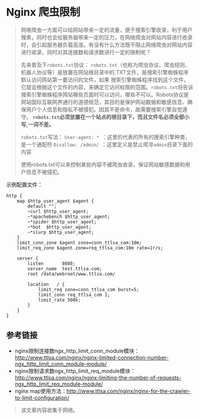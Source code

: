 # Nginx 爬虫限制

> 网络爬虫一方面可以给网站带来一定的流量，便于搜索引擎收录，利于用户搜素，同时也会给服务器带来一定的压力，在网络爬虫对网站内容进行收录时，会引起服务器负载高涨。有没有什么方法既不阻止网络爬虫对网站内容进行收录，同时对其连接数和请求数进行一定的限制呢？
>
> 先来普及下`robots.txt`协议：
> `robots.txt`（也称为爬虫协议、爬虫规则、机器人协议等）是放置在网站根目录中的.TXT文件，是搜索引擎蜘蛛程序默认访问网站第一要访问的文件，如果 搜索引擎蜘蛛程序找到这个文件，它就会根据这个文件的内容，来确定它访问权限的范围。`robots.txt`将告诉搜索引擎蜘蛛程序网站哪些页面时可以访问，哪些不可以。Robots协议是网站国际互联网界通行的道德规范，其目的是保护网站数据和敏感信息、确保用户个人信息和隐私不被侵犯。因其不是命令，故需要搜索引擎自觉遵守。
> **`robots.txt`必须放置在一个站点的根目录下，而且文件名必须全部小写,一词不差。**
>
> `robots.txt`写法：
> `User-agent: * `：这里的代表的所有的搜索引擎种类，是一个通配符
> `Disallow: /admin/ `：这里定义是禁止爬寻`admin`目录下面的内容
>
> 使用robots.txt可以来控制某些内容不被爬虫收录，保证网站敏感数据和用户信息不被侵犯。

示例配置文件：

```nginx
http {
    map $http_user_agent $agent {
        default "";
        ~curl $http_user_agent;
        ~*apachebench $http_user_agent;
        ~*spider $http_user_agent;
        ~*bot  $http_user_agent;
        ~*slurp $http_user_agent;
    }
    limit_conn_zone $agent zone=conn_ttlsa_com:10m;
    limit_req_zone $agent zone=req_ttlsa_com:10m rate=1r/s;
 
    server {
        listen       8080;
        server_name  test.ttlsa.com;
        root /data/webroot/www.ttlsa.com/
 
        location   / { 
            limit_req zone=conn_ttlsa_com burst=5;
            limit_conn req_ttlsa_com 1;
            limit_rate 500k;
        }
    }
}
```

## 参考链接

- nginx限制连接数ngx_http_limit_conn_module模块：http://www.ttlsa.com/nginx/nginx-limited-connection-number-ngx_http_limit_conn_module-module/
- nginx限制请求数ngx_http_limit_req_module模块： http://www.ttlsa.com/nginx/nginx-limiting-the-number-of-requests-ngx_http_limit_req_module-module/
- nginx map使用方法：http://www.ttlsa.com/nginx/nginx-for-the-crawler-to-limit-configuration/

> 该文章内容收集于网络。